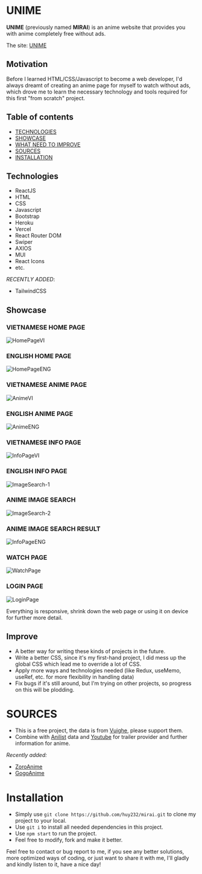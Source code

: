 <p align="center">
<h1>UNIME</h1>
</p>
<b>UNIME</b> (previously named <b>MIRAI</b>) is an anime website that provides you with anime completely free without ads.

The site: [UNIME](https://unime.vercel.app/)

<h2>Motivation</h2>
Before I learned HTML/CSS/Javascript to become a web developer, I'd always dreamt of creating an anime page for myself to watch without ads, which drove me to learn the necessary technology and tools required for this first "from scratch" project.

## Table of contents
- [TECHNOLOGIES](#technologies)
- [SHOWCASE](#showcase)
- [WHAT NEED TO IMPROVE](#improve)
- [SOURCES](#sources)
- [INSTALLATION](#installation)

## Technologies
- ReactJS
- HTML
- CSS
- Javascript
- Bootstrap
- Heroku
- Vercel
- React Router DOM
- Swiper
- AXIOS
- MUI
- React Icons
- etc.

*RECENTLY ADDED*:
- TailwindCSS

## Showcase
<p align="center">
<h3>VIETNAMESE HOME PAGE</h3>
</p>

![HomePageVI](https://i.imgur.com/fTHG5b5.png)

<p align="center">
<h3>ENGLISH HOME PAGE</h3>
</p>

![HomePageENG](https://i.imgur.com/bibGW0C.png)

<p align="center">
<h3>VIETNAMESE ANIME PAGE</h3>
</p>

![AnimeVI](https://i.imgur.com/MaZJf4E.png)
<p align="center">
<h3>ENGLISH ANIME PAGE</h3>
</p>

![AnimeENG](https://i.imgur.com/z1IB4Wa.jpg)
<p align="center">
<h3>VIETNAMESE INFO PAGE</h3>
</p>

![InfoPageVI](https://i.imgur.com/cKRnK0y.png)
<p align="center">
<h3>ENGLISH INFO PAGE</h3>
</p>

![ImageSearch-1](https://i.imgur.com/F0yju1q.png)
<p align="center">
<h3>ANIME IMAGE SEARCH</h3>
</p>

![ImageSearch-2](https://i.imgur.com/GD7gswF.png)
<p align="center">
<h3>ANIME IMAGE SEARCH RESULT</h3>
</p>

![InfoPageENG](https://i.imgur.com/EbssVaK.png)
<p align="center">
<h3>WATCH PAGE</h3>
</p>

![WatchPage](https://i.imgur.com/fUf2fOe.png)
<p align="center">
<h3>LOGIN PAGE</h3>
</p>

![LoginPage](https://i.imgur.com/zmcCmNt.png)



Everything is responsive, shrink down the web page or using it on device for further more detail.

## Improve
- A better way for writing these kinds of projects in the future.
- Write a better CSS, since it's my first-hand project, I did mess up the global CSS which lead me to override a lot of CSS.
- Apply more ways and technologies needed (like Redux, useMemo, useRef, etc. for more flexibility in handling data)
- Fix bugs if it's still around, but I'm trying on other projects, so progress on this will be plodding.

# SOURCES
- This is a free project, the data is from [Vuighe](https://vuighe.net/), please support them.
- Combine with [Anilist](https://anilist.co/) data and [Youtube](https://www.youtube.com/) for trailer provider and further information for anime.

*Recently added:*
- [ZoroAnime](https://zoro.to/)
- [GogoAnime](https://ww4.gogoanimes.org/)
# Installation
- Simply use `git clone https://github.com/huy232/mirai.git` to clone my project to your local.
- Use `git i` to install all needed dependencies in this project.
- Use `npm start` to run the project.
- Feel free to modify, fork and make it better.

Feel free to contact or bug report to me, if you see any better solutions, more optimized ways of coding, or just want to share it with me, I'll gladly and kindly listen to it, have a nice day!